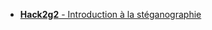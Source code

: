 - [**Hack2g2** - Introduction à la stéganographie](https://videos.hack2g2.fr/videos/watch/2e3043a4-14c0-457c-8a4f-5fa3a28b7e69)
